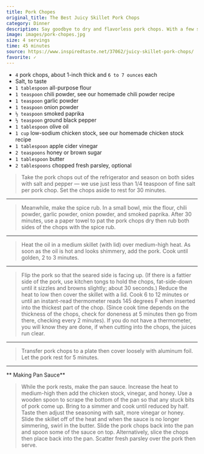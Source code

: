 ```yaml
---
title: Pork Chopes
original_title: The Best Juicy Skillet Pork Chops
category: Dinner
description: Say goodbye to dry and flavorless pork chops. With a few simple tricks, you can make juicy and tender pork chops with very little fuss. I love how juicy these are!
image: images/pork-chopes.jpg
size: 4 servings
time: 45 minutes
source: https://www.inspiredtaste.net/37062/juicy-skillet-pork-chops/
favorite: ✓
---
```


* `4` pork chops, about 1-inch thick and `6 to 7 ounces` each
* Salt, to taste
* `1 tablespoon` all-purpose flour
* `1 teaspoon` chili powder, see our homemade chili powder recipe
* `1 teaspoon` garlic powder
* `1 teaspoon` onion powder
* `½ teaspoon` smoked paprika
* `½ teaspoon` ground black pepper
* `1 tablespoon` olive oil
* `1 cup` low-sodium chicken stock, see our homemade chicken stock recipe
* `1 tablespoon` apple cider vinegar
* `2 teaspoons` honey or brown sugar
* `1 tablespoon` butter
* `2 tablespoons` chopped fresh parsley, optional

> Take the pork chops out of the refrigerator and season on both sides with salt and pepper — we use just less than 1/4 teaspoon of fine salt per pork chop. Set the chops aside to rest for 30 minutes.

---

> Meanwhile, make the spice rub. In a small bowl, mix the flour, chili powder, garlic powder, onion powder, and smoked paprika. After 30 minutes, use a paper towel to pat the pork chops dry then rub both sides of the chops with the spice rub.

---

> Heat the oil in a medium skillet (with lid) over medium-high heat. As soon as the oil is hot and looks shimmery, add the pork. Cook until golden, 2 to 3 minutes.

---

> Flip the pork so that the seared side is facing up. (If there is a fattier side of the pork, use kitchen tongs to hold the chops, fat-side-down until it sizzles and browns slightly; about 30 seconds.) Reduce the heat to low then cover the skillet with a lid. Cook 6 to 12 minutes or until an instant-read thermometer reads 145 degrees F when inserted into the thickest part of the chop. (Since cook time depends on the thickness of the chops, check for doneness at 5 minutes then go from there, checking every 2 minutes). If you do not have a thermometer, you will know they are done, if when cutting into the chops, the juices run clear.

---

> Transfer pork chops to a plate then cover loosely with aluminum foil. Let the pork rest for 5 minutes.

---

** Making Pan Sauce**

> While the pork rests, make the pan sauce. Increase the heat to medium-high then add the chicken stock, vinegar, and honey. Use a wooden spoon to scrape the bottom of the pan so that any stuck bits of pork come up. Bring to a simmer and cook until reduced by half. Taste then adjust the seasoning with salt, more vinegar or honey. Slide the skillet off of the heat and when the sauce is no longer simmering, swirl in the butter. Slide the pork chops back into the pan and spoon some of the sauce on top. Alternatively, slice the chops then place back into the pan. Scatter fresh parsley over the pork then serve.